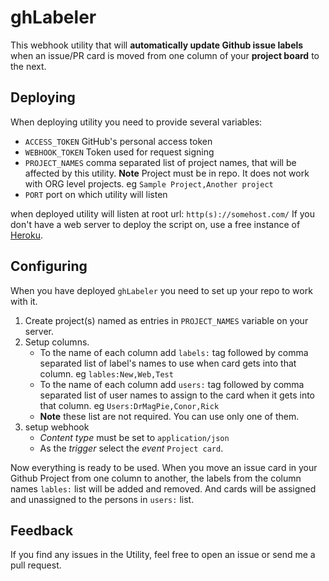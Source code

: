 # ghLabeler
This webhook utility that will __automatically update Github issue labels__ when an issue/PR card is moved from one column of your __project board__ to the next. 

## Deploying
When deploying utility you need to provide several variables:
- `ACCESS_TOKEN` GitHub's personal access token
- `WEBHOOK_TOKEN` Token used for request signing
- `PROJECT_NAMES` comma separated list of project names, that will be affected by this utility. __Note__ Project must be in repo. It does not work with ORG level projects. eg `Sample Project,Another project`
- `PORT` port on which utility will listen

when deployed utility will listen at root url: `http(s)://somehost.com/`
If you don't have a web server to deploy the script on, use a free instance of [Heroku](https://www.heroku.com/).

## Configuring
When you have deployed `ghLabeler` you need to set up your repo to work with it.
1. Create project(s) named as entries in `PROJECT_NAMES` variable on your server.
1. Setup columns.
    - To the name of each column add `labels:` tag followed by comma separated list of label's names to use when card gets into that column. eg `lables:New,Web,Test`
    - To the name of each column add `users:` tag followed by comma separated list of user names to assign to the card when it gets into that column. eg `Users:DrMagPie,Conor,Rick`
    - __Note__ these list are not required. You can use only one of them.
1. setup webhook
    - _Content type_ must be set to `application/json`
    - As the _trigger_ select the _event_ `Project card`.


Now everything is ready to be used. When you move an issue card in your Github Project from one column to another, the labels from the column names `lables:` list will be added and removed. And cards will be assigned and unassigned to the persons in `users:`  list.

## Feedback

If you find any issues in the Utility, feel free to open an issue or send me a pull request.

